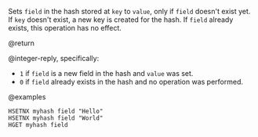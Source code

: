 Sets `field` in the hash stored at `key` to `value`, only if `field` doesn't exist yet.
If `key` doesn't exist, a new key is created for the hash.
If `field` already exists, this operation has no effect.

@return

@integer-reply, specifically:

* `1` if `field` is a new field in the hash and `value` was set.
* `0` if `field` already exists in the hash and no operation was performed.

@examples

```cli
HSETNX myhash field "Hello"
HSETNX myhash field "World"
HGET myhash field
```

